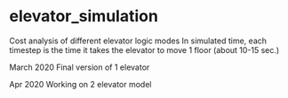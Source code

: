 # elevator_simulation
Cost analysis of different elevator logic modes
In simulated time, each timestep is the time it takes the elevator to move 1 floor (about 10-15 sec.)


March 2020
Final version of 1 elevator

Apr 2020
Working on 2 elevator model
